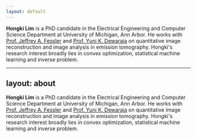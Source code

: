 ```yaml
---
layout: default
---
```

**Hongki Lim** is a PhD candidate in the Electrical Engineering and Computer Science Department at University of Michigan, Ann Arbor. He works with [Prof. Jeffrey A. Fessler](http://web.eecs.umich.edu/~fessler/) and [Prof. Yuni K. Dewaraja](https://scholar.google.com/citations?user=qw2ASMRmBBEC&hl=en) on quantitative image reconstruction and image analysis in emission tomography. Hongki's research interest broadly lies in convex optimization, statistical machine learning and inverse problem.

---
layout: about
---
**Hongki Lim** is a PhD candidate in the Electrical Engineering and Computer Science Department at University of Michigan, Ann Arbor. He works with [Prof. Jeffrey A. Fessler](http://web.eecs.umich.edu/~fessler/) and [Prof. Yuni K. Dewaraja](https://scholar.google.com/citations?user=qw2ASMRmBBEC&hl=en) on quantitative image reconstruction and image analysis in emission tomography. Hongki's research interest broadly lies in convex optimization, statistical machine learning and inverse problem.

